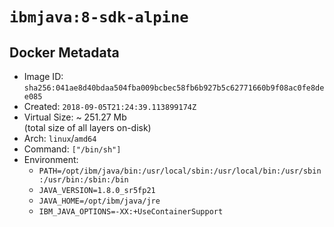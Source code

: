 # `ibmjava:8-sdk-alpine`

## Docker Metadata

- Image ID: `sha256:041ae8d40bdaa504fba009bcbec58fb6b927b5c62771660b9f08ac0fe8dee085`
- Created: `2018-09-05T21:24:39.113899174Z`
- Virtual Size: ~ 251.27 Mb  
  (total size of all layers on-disk)
- Arch: `linux`/`amd64`
- Command: `["/bin/sh"]`
- Environment:
  - `PATH=/opt/ibm/java/bin:/usr/local/sbin:/usr/local/bin:/usr/sbin:/usr/bin:/sbin:/bin`
  - `JAVA_VERSION=1.8.0_sr5fp21`
  - `JAVA_HOME=/opt/ibm/java/jre`
  - `IBM_JAVA_OPTIONS=-XX:+UseContainerSupport`
